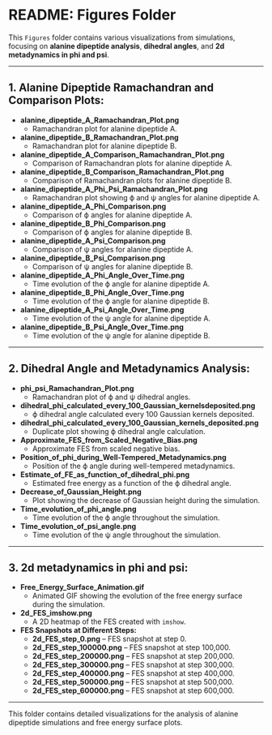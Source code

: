 # README: Figures Folder

This `Figures` folder contains various visualizations from simulations, focusing on **alanine dipeptide analysis**, **dihedral angles**, and **2d metadynamics in phi and psi**.

---

## 1. Alanine Dipeptide Ramachandran and Comparison Plots:
- **alanine_dipeptide_A_Ramachandran_Plot.png**  
  - Ramachandran plot for alanine dipeptide A.
- **alanine_dipeptide_B_Ramachandran_Plot.png**  
  - Ramachandran plot for alanine dipeptide B.
- **alanine_dipeptide_A_Comparison_Ramachandran_Plot.png**  
  - Comparison of Ramachandran plots for alanine dipeptide A.
- **alanine_dipeptide_B_Comparison_Ramachandran_Plot.png**  
  - Comparison of Ramachandran plots for alanine dipeptide B.
- **alanine_dipeptide_A_Phi_Psi_Ramachandran_Plot.png**  
  - Ramachandran plot showing ϕ and ψ angles for alanine dipeptide A.
- **alanine_dipeptide_A_Phi_Comparison.png**  
  - Comparison of ϕ angles for alanine dipeptide A.
- **alanine_dipeptide_B_Phi_Comparison.png**  
  - Comparison of ϕ angles for alanine dipeptide B.
- **alanine_dipeptide_A_Psi_Comparison.png**  
  - Comparison of ψ angles for alanine dipeptide A.
- **alanine_dipeptide_B_Psi_Comparison.png**  
  - Comparison of ψ angles for alanine dipeptide B.
- **alanine_dipeptide_A_Phi_Angle_Over_Time.png**  
  - Time evolution of the ϕ angle for alanine dipeptide A.
- **alanine_dipeptide_B_Phi_Angle_Over_Time.png**  
  - Time evolution of the ϕ angle for alanine dipeptide B.
- **alanine_dipeptide_A_Psi_Angle_Over_Time.png**  
  - Time evolution of the ψ angle for alanine dipeptide A.
- **alanine_dipeptide_B_Psi_Angle_Over_Time.png**  
  - Time evolution of the ψ angle for alanine dipeptide B.

---

## 2. Dihedral Angle and Metadynamics Analysis:
- **phi_psi_Ramachandran_Plot.png**  
  - Ramachandran plot of ϕ and ψ dihedral angles.
- **dihedral_phi_calculated_every_100_Gaussian_kernelsdeposited.png**  
  - ϕ dihedral angle calculated every 100 Gaussian kernels deposited.
- **dihedral_phi_calculated_every_100_Gaussian_kernels_deposited.png**  
  - Duplicate plot showing ϕ dihedral angle calculation.
- **Approximate_FES_from_Scaled_Negative_Bias.png**  
  - Approximate FES from scaled negative bias.
- **Position_of_phi_during_Well-Tempered_Metadynamics.png**  
  - Position of the ϕ angle during well-tempered metadynamics.
- **Estimate_of_FE_as_function_of_dihedral_phi.png**  
  - Estimated free energy as a function of the ϕ dihedral angle.
- **Decrease_of_Gaussian_Height.png**  
  - Plot showing the decrease of Gaussian height during the simulation.
- **Time_evolution_of_phi_angle.png**  
  - Time evolution of the ϕ angle throughout the simulation.
- **Time_evolution_of_psi_angle.png**  
  - Time evolution of the ψ angle throughout the simulation.

---

## 3. 2d metadynamics in phi and psi:
- **Free_Energy_Surface_Animation.gif**  
  - Animated GIF showing the evolution of the free energy surface during the simulation.
- **2d_FES_imshow.png**  
  - A 2D heatmap of the FES created with `imshow`.
- **FES Snapshots at Different Steps:**
  - **2d_FES_step_0.png** – FES snapshot at step 0.
  - **2d_FES_step_100000.png** – FES snapshot at step 100,000.
  - **2d_FES_step_200000.png** – FES snapshot at step 200,000.
  - **2d_FES_step_300000.png** – FES snapshot at step 300,000.
  - **2d_FES_step_400000.png** – FES snapshot at step 400,000.
  - **2d_FES_step_500000.png** – FES snapshot at step 500,000.
  - **2d_FES_step_600000.png** – FES snapshot at step 600,000.

---

This folder contains detailed visualizations for the analysis of alanine dipeptide simulations and free energy surface plots.
